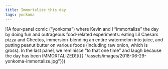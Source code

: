 ```yaml
---
title: Immortalize this day
tags: yonkoma
---
```


![A four-panel comic (“yonkoma”) where Kevin and I “immortalize” the day by doing fun and outrageous food-related experiments: eating Lil Caesars pizza and Cheetos, immersion-blending an entire watermelon into juice, and putting peanut butter on various foods (including raw onion, which is gross). In the last panel, we reminisce “to that one time” and laugh because the day has been IMMORTALIZED!]({{ "/assets/images/2018-06-29-yonkoma-immortalize.jpg"}})